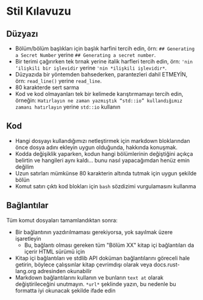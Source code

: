 # Stil Kılavuzu

## Düzyazı

- Bölüm/bölüm başlıkları için başlık harfini tercih edin, örn: `## Generating a Secret
  Number` yerine `## Generating a secret number`.
- Bir terimi çağırırken tek tırnak yerine italik harfleri tercih edin, örn: `'nin ‘ilişkili bir işlevidir` yerine `'nin *ilişkili işlevidir*`.
- Düzyazıda bir yöntemden bahsederken, parantezleri dahil ETMEYİN, örn:
  `read_line()` yerine `read_line`.
- 80 karakterde sert sarma
- Kod ve kod olmayanları tek bir kelimede karıştırmamayı tercih edin, örneğin: ``Hatırlayın ne zaman yazmıştık
  “std::io” kullandığımız zamanı hatırlayın`` yerine ``std::io`` kullanın


## Kod

- Hangi dosyayı kullandığımızı netleştirmek için markdown bloklarından önce dosya adını ekleyin
  uygun olduğunda, hakkında konuşmak.
- Kodda değişiklik yaparken, kodun hangi bölümlerinin değiştiğini açıkça belirtin
  ve hangileri aynı kaldı... bunu nasıl yapacağımdan henüz emin değilim
- Uzun satırları mümkünse 80 karakterin altında tutmak için uygun şekilde bölün
- Komut satırı çıktı kod blokları için `bash` sözdizimi vurgulamasını kullanma

## Bağlantılar

Tüm komut dosyaları tamamlandıktan sonra:

- Bir bağlantının yazdırılmaması gerekiyorsa, yok sayılmak üzere işaretleyin
  - Bu, bağlantı olması gereken tüm "Bölüm XX" kitap içi bağlantıları da içerir
    HTML sürümü için
- Kitap içi bağlantıları ve stdlib API doküman bağlantılarını göreceli hale getirin, böylece çalışsınlar
  kitap çevrimdışı olarak veya docs.rust-lang.org adresinden okunabilir
- Markdown bağlantılarını kullanın ve bunların `text at` olarak değiştirileceğini unutmayın.
  `*url*` şeklinde yazın, bu nedenle bu formatta iyi okunacak şekilde ifade edin
  